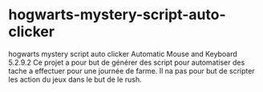 # hogwarts-mystery-script-auto-clicker
hogwarts mystery script auto clicker Automatic Mouse and Keyboard 5.2.9.2
Ce projet a pour but de générer des script pour automatiser des tache a effectuer pour une journée de farme.
Il na pas pour but de scripter les action du jeux dans le but de le rush.
